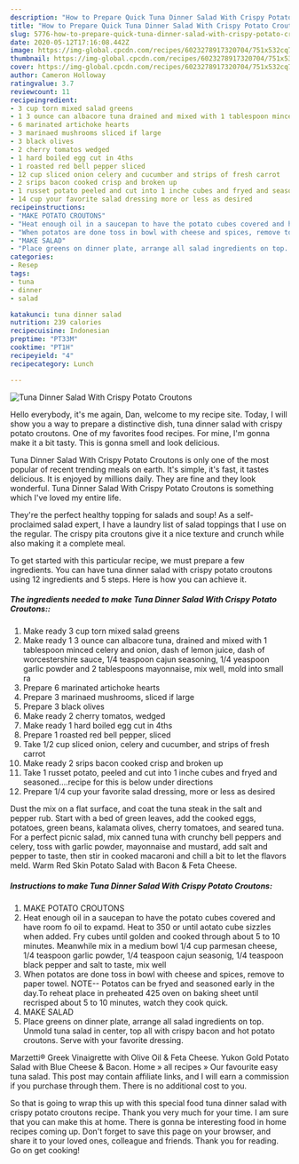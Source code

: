 ```yaml
---
description: "How to Prepare Quick Tuna Dinner Salad With Crispy Potato Croutons"
title: "How to Prepare Quick Tuna Dinner Salad With Crispy Potato Croutons"
slug: 5776-how-to-prepare-quick-tuna-dinner-salad-with-crispy-potato-croutons
date: 2020-05-12T17:16:08.442Z
image: https://img-global.cpcdn.com/recipes/6023278917320704/751x532cq70/tuna-dinner-salad-with-crispy-potato-croutons-recipe-main-photo.jpg
thumbnail: https://img-global.cpcdn.com/recipes/6023278917320704/751x532cq70/tuna-dinner-salad-with-crispy-potato-croutons-recipe-main-photo.jpg
cover: https://img-global.cpcdn.com/recipes/6023278917320704/751x532cq70/tuna-dinner-salad-with-crispy-potato-croutons-recipe-main-photo.jpg
author: Cameron Holloway
ratingvalue: 3.7
reviewcount: 11
recipeingredient:
- 3 cup torn mixed salad greens
- 1 3 ounce can albacore tuna drained and mixed with 1 tablespoon minced celery and onion dash of lemon juice dash of worcestershire sauce 14 teaspoon cajun seasoning 14 yeaspoon garlic powder and 2 tablespoons  mayonnaise mix well mold into small ra
- 6 marinated artichoke hearts
- 3 marinaed mushrooms sliced if large
- 3 black olives
- 2 cherry tomatos wedged
- 1 hard boiled egg cut in 4ths
- 1 roasted red bell pepper sliced
- 12 cup sliced onion celery and cucumber and strips of fresh carrot
- 2 srips bacon cooked crisp and broken up
- 1 russet potato peeled and cut into 1 inche cubes and fryed and seasonedrecipe for this is below under directions
- 14 cup your favorite salad dressing more or less as desired
recipeinstructions:
- "MAKE POTATO CROUTONS"
- "Heat enough oil in a saucepan to have the potato cubes covered and have room fo oil to expamd. Heat to 350 or until aotato cube sizzles when added. Fry cubes until golden and cooked through about 5 to 10 minutes.  Meanwhile mix in a medium bowl 1/4 cup parmesan cheese, 1/4 teaspoon garlic powder, 1/4 teaspoon cajun seasonig, 1/4 teaspoon black pepper and salt to taste, mix well"
- "When potatos are done toss in bowl with cheese and spices, remove to paper towel. NOTE-- Potatos can be fryed and seasoned early in the day.To reheat place in preheated 425 oven on baking sheet until recrisped about 5 to 10 minutes, watch they cook quick."
- "MAKE SALAD"
- "Place greens on dinner plate, arrange all salad ingredients on top. Unmold tuna salad in center, top all with crispy bacon and hot potato croutons. Serve with your favorite dressing."
categories:
- Resep
tags:
- tuna
- dinner
- salad

katakunci: tuna dinner salad
nutrition: 239 calories
recipecuisine: Indonesian
preptime: "PT33M"
cooktime: "PT1H"
recipeyield: "4"
recipecategory: Lunch

---
```



![Tuna Dinner Salad With Crispy Potato Croutons](https://img-global.cpcdn.com/recipes/6023278917320704/751x532cq70/tuna-dinner-salad-with-crispy-potato-croutons-recipe-main-photo.jpg)

Hello everybody, it's me again, Dan, welcome to my recipe site. Today, I will show you a way to prepare a distinctive dish, tuna dinner salad with crispy potato croutons. One of my favorites food recipes. For mine, I'm gonna make it a bit tasty. This is gonna smell and look delicious.

Tuna Dinner Salad With Crispy Potato Croutons is only one of the most popular of recent trending meals on earth. It's simple, it's fast, it tastes delicious. It is enjoyed by millions daily. They are fine and they look wonderful. Tuna Dinner Salad With Crispy Potato Croutons is something which I've loved my entire life.

They&#39;re the perfect healthy topping for salads and soup! As a self-proclaimed salad expert, I have a laundry list of salad toppings that I use on the regular. The crispy pita croutons give it a nice texture and crunch while also making it a complete meal.


To get started with this particular recipe, we must prepare a few ingredients. You can have tuna dinner salad with crispy potato croutons using 12 ingredients and 5 steps. Here is how you can achieve it.

##### The ingredients needed to make Tuna Dinner Salad With Crispy Potato Croutons::

1. Make ready 3 cup torn mixed salad greens
1. Make ready 1 3 ounce can albacore tuna, drained and mixed with 1 tablespoon minced celery and onion, dash of lemon juice, dash of worcestershire sauce, 1/4 teaspoon cajun seasoning, 1/4 yeaspoon garlic powder and 2 tablespoons  mayonnaise, mix well, mold into small ra
1. Prepare 6 marinated artichoke hearts
1. Prepare 3 marinaed mushrooms, sliced if large
1. Prepare 3 black olives
1. Make ready 2 cherry tomatos, wedged
1. Make ready 1 hard boiled egg cut in 4ths
1. Prepare 1 roasted red bell pepper, sliced
1. Take 1/2 cup sliced onion, celery and cucumber, and strips of fresh carrot
1. Make ready 2 srips bacon cooked crisp and broken up
1. Take 1 russet potato, peeled and cut into 1 inche cubes and fryed and seasoned....recipe for this is below under directions
1. Prepare 1/4 cup your favorite salad dressing, more or less as desired


Dust the mix on a flat surface, and coat the tuna steak in the salt and pepper rub. Start with a bed of green leaves, add the cooked eggs, potatoes, green beans, kalamata olives, cherry tomatoes, and seared tuna. For a perfect picnic salad, mix canned tuna with crunchy bell peppers and celery, toss with garlic powder, mayonnaise and mustard, add salt and pepper to taste, then stir in cooked macaroni and chill a bit to let the flavors meld. Warm Red Skin Potato Salad with Bacon &amp; Feta Cheese. 

##### Instructions to make Tuna Dinner Salad With Crispy Potato Croutons:

1. MAKE POTATO CROUTONS
1. Heat enough oil in a saucepan to have the potato cubes covered and have room fo oil to expamd. Heat to 350 or until aotato cube sizzles when added. Fry cubes until golden and cooked through about 5 to 10 minutes.  Meanwhile mix in a medium bowl 1/4 cup parmesan cheese, 1/4 teaspoon garlic powder, 1/4 teaspoon cajun seasonig, 1/4 teaspoon black pepper and salt to taste, mix well
1. When potatos are done toss in bowl with cheese and spices, remove to paper towel. NOTE-- Potatos can be fryed and seasoned early in the day.To reheat place in preheated 425 oven on baking sheet until recrisped about 5 to 10 minutes, watch they cook quick.
1. MAKE SALAD
1. Place greens on dinner plate, arrange all salad ingredients on top. Unmold tuna salad in center, top all with crispy bacon and hot potato croutons. Serve with your favorite dressing.


Marzetti® Greek Vinaigrette with Olive Oil &amp; Feta Cheese. Yukon Gold Potato Salad with Blue Cheese &amp; Bacon. Home » all recipes » Our favourite easy tuna salad. This post may contain affiliate links, and I will earn a commission if you purchase through them. There is no additional cost to you. 

So that is going to wrap this up with this special food tuna dinner salad with crispy potato croutons recipe. Thank you very much for your time. I am sure that you can make this at home. There is gonna be interesting food in home recipes coming up. Don't forget to save this page on your browser, and share it to your loved ones, colleague and friends. Thank you for reading. Go on get cooking!
